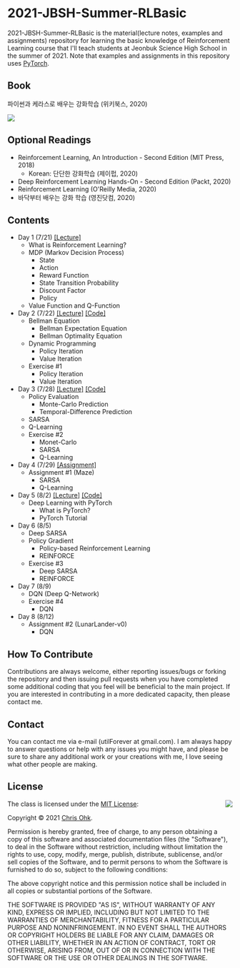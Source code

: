 # 2021-JBSH-Summer-RLBasic

2021-JBSH-Summer-RLBasic is the material(lecture notes, examples and assignments) repository for learning the basic knowledge of Reinforcement Learning course that I'll teach students at Jeonbuk Science High School in the summer of 2021. Note that examples and assignments in this repository uses [PyTorch](https://pytorch.org/).

## Book

파이썬과 케라스로 배우는 강화학습 (위키북스, 2020)

![](https://wikibook.co.kr/images/cover/m/9791158392017.png)

## Optional Readings

- Reinforcement Learning, An Introduction - Second Edition (MIT Press, 2018)
  - Korean: 단단한 강화학습 (제이펍, 2020)
- Deep Reinforcement Learning Hands-On - Second Edition (Packt, 2020)
- Reinforcement Learning (O'Reilly Media, 2020)
- 바닥부터 배우는 강화 학습 (영진닷컴, 2020)

## Contents

- Day 1 (7/21) [[Lecture]](./1%20-%20Lecture/210721%20-%20Introduction%20to%20RL%2C%20Day%201.pdf)
  - What is Reinforcement Learning?
  - MDP (Markov Decision Process)
    - State
    - Action
    - Reward Function
    - State Transition Probability
    - Discount Factor
    - Policy
  - Value Function and Q-Function
- Day 2 (7/22) [[Lecture]](./1%20-%20Lecture/210722%20-%20Introduction%20to%20RL%2C%20Day%202.pdf) [[Code]](./2%20-%20Code/210722%20-%20Introduction%20to%20RL%2C%20Day%202)
  - Bellman Equation
    - Bellman Expectation Equation
    - Bellman Optimality Equation
  - Dynamic Programming
    - Policy Iteration
    - Value Iteration
  - Exercise #1
    - Policy Iteration
    - Value Iteration
- Day 3 (7/28) [[Lecture]](./1%20-%20Lecture/210728%20-%20Introduction%20to%20RL%2C%20Day%203.pdf) [[Code]](./2%20-%20Code/210728%20-%20Introduction%20to%20RL%2C%20Day%203)
  - Policy Evaluation
    - Monte-Carlo Prediction
    - Temporal-Difference Prediction
  - SARSA
  - Q-Learning
  - Exercise #2
    - Monet-Carlo
    - SARSA
    - Q-Learning
- Day 4 (7/29) [[Assignment]](./3%20-%20Assignment/210729%20-%20Maze)
  - Assignment #1 (Maze)
    - SARSA
    - Q-Learning
- Day 5 (8/2) [[Lecture]](./1%20-%20Lecture/210802%20-%20Introduction%20to%20RL%2C%20Day%205.pdf) [[Code]](https://cutt.ly/mQgEDyJ)
  - Deep Learning with PyTorch
    - What is PyTorch?
    - PyTorch Tutorial
- Day 6 (8/5)
  - Deep SARSA
  - Policy Gradient
    - Policy-based Reinforcement Learning
    - REINFORCE
  - Exercise #3
    - Deep SARSA
    - REINFORCE
- Day 7 (8/9)
  - DQN (Deep Q-Network)
  - Exercise #4
    - DQN
- Day 8 (8/12)
  - Assignment #2 (LunarLander-v0)
    - DQN

## How To Contribute

Contributions are always welcome, either reporting issues/bugs or forking the repository and then issuing pull requests when you have completed some additional coding that you feel will be beneficial to the main project. If you are interested in contributing in a more dedicated capacity, then please contact me.

## Contact

You can contact me via e-mail (utilForever at gmail.com). I am always happy to answer questions or help with any issues you might have, and please be sure to share any additional work or your creations with me, I love seeing what other people are making.

## License

<img align="right" src="http://opensource.org/trademarks/opensource/OSI-Approved-License-100x137.png">

The class is licensed under the [MIT License](http://opensource.org/licenses/MIT):

Copyright &copy; 2021 [Chris Ohk](http://www.github.com/utilForever).

Permission is hereby granted, free of charge, to any person obtaining a copy of this software and associated documentation files (the "Software"), to deal in the Software without restriction, including without limitation the rights to use, copy, modify, merge, publish, distribute, sublicense, and/or sell copies of the Software, and to permit persons to whom the Software is furnished to do so, subject to the following conditions:

The above copyright notice and this permission notice shall be included in all copies or substantial portions of the Software.

THE SOFTWARE IS PROVIDED "AS IS", WITHOUT WARRANTY OF ANY KIND, EXPRESS OR IMPLIED, INCLUDING BUT NOT LIMITED TO THE WARRANTIES OF MERCHANTABILITY, FITNESS FOR A PARTICULAR PURPOSE AND NONINFRINGEMENT. IN NO EVENT SHALL THE AUTHORS OR COPYRIGHT HOLDERS BE LIABLE FOR ANY CLAIM, DAMAGES OR OTHER LIABILITY, WHETHER IN AN ACTION OF CONTRACT, TORT OR OTHERWISE, ARISING FROM, OUT OF OR IN CONNECTION WITH THE SOFTWARE OR THE USE OR OTHER DEALINGS IN THE SOFTWARE.
